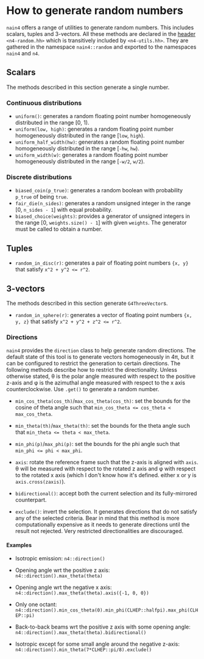 # How to generate random numbers

`nain4` offers a range of utilities to generate random numbers. This includes
scalars, tuples and 3-vectors. All these methods are declared in the
[header](../reference/headers.md) `<n4-random.hh>` which is transitively
included by `<n4-utils.hh>`. They are gathered in the namespace `nain4::random`
and exported to the namespaces `nain4` and `n4`.


## Scalars

The methods described in this section generate a single number.

### Continuous distributions

- `uniform()`: generates a random floating point number homogeneously
  distributed in the range [0, 1).
- `uniform(low, high)`: generates a random floating point number
  homogeneously distributed in the range [`low`, `high`).
- `uniform_half_width(hw)`: generates a random floating point number
  homogeneously distributed in the range [`-hw`, `hw`).
- `uniform_width(w)`: generates a random floating point number
  homogeneously distributed in the range [`-w/2`, `w/2`).

### Discrete distributions

- `biased_coin(p_true)`: generates a random boolean with probability
  `p_true` of being `true`.
- `fair_die(n_sides)`: generates a random unsigned integer in the
  range [0, `n_sides - 1`] with equal probability.
- `biased_choice(weights)`: provides a generator of unsigned integers
  in the range [0, `weights.size() - 1`] with given `weights`. The
  generator must be called to obtain a number.


## Tuples

- `random_in_disc(r)`: generates a pair of floating point numbers `{x, y}` that satisfy `x^2 + y^2 <= r^2`.

## 3-vectors

The methods described in this section generate `G4ThreeVector`s.

- `random_in_sphere(r)`: generates a vector of floating point numbers `{x, y, z}` that satisfy `x^2 + y^2 + z^2 <= r^2`.

### Directions

`nain4` provides the `direction` class to help generate random
directions. The default state of this tool is to generate vectors
homogeneously in 4π, but it can be configured to restrict the
generation to certain directions. The following methods describe how
to restrict the directionality. Unless otherwise stated, θ is the
polar angle measured with respect to the positive z-axis and φ is the
azimuthal angle measured with respect to the x axis
counterclockwise. Use `.get()` to generate a random number.

- `min_cos_theta(cos_th)`/`max_cos_theta(cos_th)`: set the
  bounds for the cosine of theta angle such that `min_cos_theta <=
  cos_theta < max_cos_theta`.

- `min_theta(th)`/`max_theta(th)`: set the bounds for the theta angle such
  that `min_theta <= theta < max_theta`.

- `min_phi(p)`/`max_phi(p)`: set the bounds for the phi angle such that
  `min_phi <= phi < max_phi`.

- `axis`: rotate the reference frame such that the z-axis is aligned
  with `axis`. θ will be measured with respect to the rotated z axis
  and φ with respect to the rotated x axis (which I don't know how
  it's defined. either x or y is `axis.cross(zaxis)`).

- `bidirectional()`: accept both the current selection and its
  fully-mirrored counterpart.

- `exclude()`: invert the selection. It generates directions that do
  not satisfy any of the selected criteria. Bear in mind that this
  method is more computationally expensive as it needs to generate
  directions until the result not rejected. Very restricted
  directionalities are discouraged.

#### Examples

- Isotropic emission: `n4::direction()`

- Opening angle wrt the positive z axis:
  `n4::direction().max_theta(theta)`

- Opening angle wrt the negative x axis:
  `n4::direction().max_theta(theta).axis({-1, 0, 0})`

- Only one octant:
  `n4::direction().min_cos_theta(0).min_phi(CLHEP::halfpi).max_phi(CLHEP::pi)`

- Back-to-back beams wrt the positive z axis with some opening angle:
  `n4::direction().max_theta(theta).bidirectional()`

- Isotropic except for some small angle around the negative z-axis:
  `n4::direction().min_theta(7*CLHEP::pi/8).exclude()`
